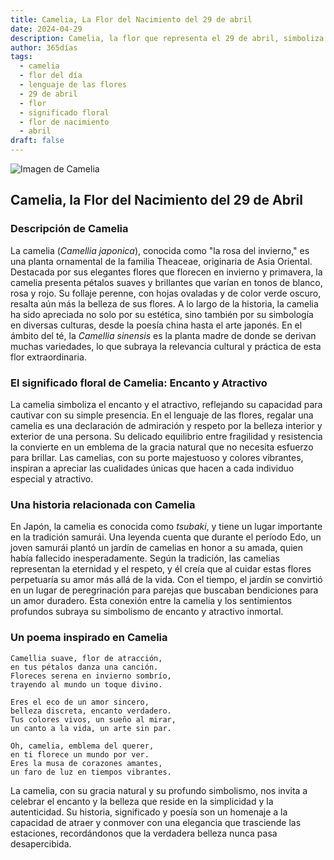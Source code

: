 ```yaml
---
title: Camelia, La Flor del Nacimiento del 29 de abril
date: 2024-04-29
description: Camelia, la flor que representa el 29 de abril, simboliza Encanto y atractivo. Descubre su fascinante historia, significado en el lenguaje de las flores y una poesía que celebra su belleza.
author: 365días
tags:
  - camelia
  - flor del día
  - lenguaje de las flores
  - 29 de abril
  - flor
  - significado floral
  - flor de nacimiento
  - abril
draft: false
---
```



![Imagen de Camelia](https://cdn.pixabay.com/photo/2024/01/17/15/45/camellia-8514865_1280.jpg#center)


## Camelia, la Flor del Nacimiento del 29 de Abril

### Descripción de Camelia

La camelia (_Camellia japonica_), conocida como "la rosa del invierno," es una planta ornamental de la familia Theaceae, originaria de Asia Oriental. Destacada por sus elegantes flores que florecen en invierno y primavera, la camelia presenta pétalos suaves y brillantes que varían en tonos de blanco, rosa y rojo. Su follaje perenne, con hojas ovaladas y de color verde oscuro, resalta aún más la belleza de sus flores. A lo largo de la historia, la camelia ha sido apreciada no solo por su estética, sino también por su simbología en diversas culturas, desde la poesía china hasta el arte japonés. En el ámbito del té, la _Camellia sinensis_ es la planta madre de donde se derivan muchas variedades, lo que subraya la relevancia cultural y práctica de esta flor extraordinaria.

### El significado floral de Camelia: Encanto y Atractivo

La camelia simboliza el encanto y el atractivo, reflejando su capacidad para cautivar con su simple presencia. En el lenguaje de las flores, regalar una camelia es una declaración de admiración y respeto por la belleza interior y exterior de una persona. Su delicado equilibrio entre fragilidad y resistencia la convierte en un emblema de la gracia natural que no necesita esfuerzo para brillar. Las camelias, con su porte majestuoso y colores vibrantes, inspiran a apreciar las cualidades únicas que hacen a cada individuo especial y atractivo.

### Una historia relacionada con Camelia

En Japón, la camelia es conocida como _tsubaki_, y tiene un lugar importante en la tradición samurái. Una leyenda cuenta que durante el período Edo, un joven samurái plantó un jardín de camelias en honor a su amada, quien había fallecido inesperadamente. Según la tradición, las camelias representan la eternidad y el respeto, y él creía que al cuidar estas flores perpetuaría su amor más allá de la vida. Con el tiempo, el jardín se convirtió en un lugar de peregrinación para parejas que buscaban bendiciones para un amor duradero. Esta conexión entre la camelia y los sentimientos profundos subraya su simbolismo de encanto y atractivo inmortal.

### Un poema inspirado en Camelia

```
Camellia suave, flor de atracción,  
en tus pétalos danza una canción.  
Floreces serena en invierno sombrío,  
trayendo al mundo un toque divino.  

Eres el eco de un amor sincero,  
belleza discreta, encanto verdadero.  
Tus colores vivos, un sueño al mirar,  
un canto a la vida, un arte sin par.  

Oh, camelia, emblema del querer,  
en ti florece un mundo por ver.  
Eres la musa de corazones amantes,  
un faro de luz en tiempos vibrantes.  
```

La camelia, con su gracia natural y su profundo simbolismo, nos invita a celebrar el encanto y la belleza que reside en la simplicidad y la autenticidad. Su historia, significado y poesía son un homenaje a la capacidad de atraer y conmover con una elegancia que trasciende las estaciones, recordándonos que la verdadera belleza nunca pasa desapercibida.